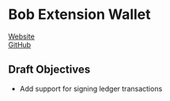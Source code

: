 # Bob Extension Wallet

[Website](https://bobwallet.io/)  
[GitHub](https://github.com/kyokan/bob-extension)


## Draft Objectives

- Add support for signing ledger transactions